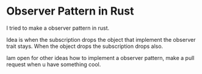 # Observer Pattern in Rust

I tried to make a observer pattern in rust.

Idea is when the subscription drops the object that implement the observer trait stays.
When the object drops the subscription drops also.

Iam open for other ideas how to implement a observer pattern, make a pull request when u have something cool.
